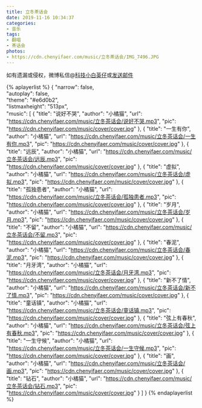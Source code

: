 ```yaml
---
title: 立冬茶话会
date: 2019-11-16 10:34:37
categories:
- 音乐
tags:
- 翻唱
- 茶话会
photos: 
- https://cdn.chenyifaer.com/music/立冬茶话会/IMG_7496.JPG
---
```


如有遗漏或侵权，微博私信@<a href="https://weibo.com/kjxbyz" target="_blank">科技小白英仔</a>或<a href="mailto:me@chenyifaer.com" target="_blank">发送邮件</a>

<!--more-->

{% aplayerlist %}
{
    "narrow": false,                          
    "autoplay": false,                         
    "theme": "#e6d0b2",	  
    "listmaxheight": "513px",                    
    "music": [
        {
            "title": "说好不哭",
            "author": "小橘猫",
            "url": "https://cdn.chenyifaer.com/music/立冬茶话会/说好不哭.mp3",
            "pic": "https://cdn.chenyifaer.com/music/cover/cover.jpg"
        },
        {
            "title": "一生有你",
            "author": "小橘猫",
            "url": "https://cdn.chenyifaer.com/music/立冬茶话会/一生有你.mp3",
            "pic": "https://cdn.chenyifaer.com/music/cover/cover.jpg"
        },
        {
            "title": "远辰",
            "author": "小橘猫",
            "url": "https://cdn.chenyifaer.com/music/立冬茶话会/远辰.mp3",
            "pic": "https://cdn.chenyifaer.com/music/cover/cover.jpg"
        },
        {
            "title": "虚拟",
            "author": "小橘猫",
            "url": "https://cdn.chenyifaer.com/music/立冬茶话会/虚拟.mp3",
            "pic": "https://cdn.chenyifaer.com/music/cover/cover.jpg"
        },
        {
            "title": "孤独患者",
            "author": "小橘猫",
            "url": "https://cdn.chenyifaer.com/music/立冬茶话会/孤独患者.mp3",
            "pic": "https://cdn.chenyifaer.com/music/cover/cover.jpg"
        },
        {
            "title": "岁月",
            "author": "小橘猫",
            "url": "https://cdn.chenyifaer.com/music/立冬茶话会/岁月.mp3",
            "pic": "https://cdn.chenyifaer.com/music/cover/cover.jpg"
        },
        {
            "title": "不留",
            "author": "小橘猫",
            "url": "https://cdn.chenyifaer.com/music/立冬茶话会/不留.mp3",
            "pic": "https://cdn.chenyifaer.com/music/cover/cover.jpg"
        },
        {
            "title": "春泥",
            "author": "小橘猫",
            "url": "https://cdn.chenyifaer.com/music/立冬茶话会/春泥.mp3",
            "pic": "https://cdn.chenyifaer.com/music/cover/cover.jpg"
        },
        {
            "title": "月牙湾",
            "author": "小橘猫",
            "url": "https://cdn.chenyifaer.com/music/立冬茶话会/月牙湾.mp3",
            "pic": "https://cdn.chenyifaer.com/music/cover/cover.jpg"
        },
        {
            "title": "新不了情",
            "author": "小橘猫",
            "url": "https://cdn.chenyifaer.com/music/立冬茶话会/新不了情.mp3",
            "pic": "https://cdn.chenyifaer.com/music/cover/cover.jpg"
        },
        {
            "title": "童话镇",
            "author": "小橘猫",
            "url": "https://cdn.chenyifaer.com/music/立冬茶话会/童话镇.mp3",
            "pic": "https://cdn.chenyifaer.com/music/cover/cover.jpg"
        },
        {
            "title": "弦上有春秋",
            "author": "小橘猫",
            "url": "https://cdn.chenyifaer.com/music/立冬茶话会/弦上有春秋.mp3",
            "pic": "https://cdn.chenyifaer.com/music/cover/cover.jpg"
        },
        {
            "title": "一生守候",
            "author": "小橘猫",
            "url": "https://cdn.chenyifaer.com/music/立冬茶话会/一生守候.mp3",
            "pic": "https://cdn.chenyifaer.com/music/cover/cover.jpg"
        },
        {
            "title": "画",
            "author": "小橘猫",
            "url": "https://cdn.chenyifaer.com/music/立冬茶话会/画.mp3",
            "pic": "https://cdn.chenyifaer.com/music/cover/cover.jpg"
        },
        {
            "title": "钻石",
            "author": "小橘猫",
            "url": "https://cdn.chenyifaer.com/music/立冬茶话会/钻石.mp3",
            "pic": "https://cdn.chenyifaer.com/music/cover/cover.jpg"
        }
    ]
}
{% endaplayerlist %}
